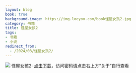 ```yaml
---
layout: blog
book: true
background-image: https://img.locyoo.com/book怪屋女孩2.jpg
category: 书籍
title: 怪屋女孩2
tags:
- 书籍
- 小说
redirect_from:
  - /2024/03/怪屋女孩2/
---
```

![](https://img.locyoo.com/book怪屋女孩2.jpg)
怪屋女孩2: <a name = "ref1" href="https://url18.ctfile.com/f/50983618-1334835923-fe16b8?p=3619">点击下载</a>，访问密码请点击右上方“关于”自行查看